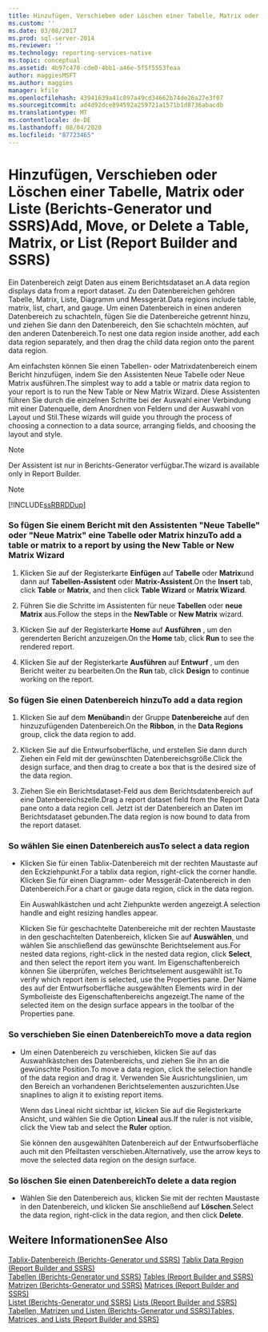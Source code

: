 ```yaml
---
title: Hinzufügen, Verschieben oder Löschen einer Tabelle, Matrix oder Liste (Berichts-Generator und SSRS) | Microsoft-Dokumentation
ms.custom: ''
ms.date: 03/08/2017
ms.prod: sql-server-2014
ms.reviewer: ''
ms.technology: reporting-services-native
ms.topic: conceptual
ms.assetid: 4b97c470-cde0-4bb1-a46e-5f5f5553feaa
author: maggiesMSFT
ms.author: maggies
manager: kfile
ms.openlocfilehash: 43941639a41c897a49cd34662b74de26a27e3f07
ms.sourcegitcommit: ad4d92dce894592a259721a1571b1d8736abacdb
ms.translationtype: MT
ms.contentlocale: de-DE
ms.lasthandoff: 08/04/2020
ms.locfileid: "87723465"
---
```

# <a name="add-move-or-delete-a-table-matrix-or-list-report-builder-and-ssrs"></a><span data-ttu-id="0d05c-102">Hinzufügen, Verschieben oder Löschen einer Tabelle, Matrix oder Liste (Berichts-Generator und SSRS)</span><span class="sxs-lookup"><span data-stu-id="0d05c-102">Add, Move, or Delete a Table, Matrix, or List (Report Builder and SSRS)</span></span>
  <span data-ttu-id="0d05c-103">Ein Datenbereich zeigt Daten aus einem Berichtsdataset an.</span><span class="sxs-lookup"><span data-stu-id="0d05c-103">A data region displays data from a report dataset.</span></span> <span data-ttu-id="0d05c-104">Zu den Datenbereichen gehören Tabelle, Matrix, Liste, Diagramm und Messgerät.</span><span class="sxs-lookup"><span data-stu-id="0d05c-104">Data regions include table, matrix, list, chart, and gauge.</span></span> <span data-ttu-id="0d05c-105">Um einen Datenbereich in einen anderen Datenbereich zu schachteln, fügen Sie die Datenbereiche getrennt hinzu, und ziehen Sie dann den Datenbereich, den Sie schachteln möchten, auf den anderen Datenbereich.</span><span class="sxs-lookup"><span data-stu-id="0d05c-105">To nest one data region inside another, add each data region separately, and then drag the child data region onto the parent data region.</span></span>  
  
 <span data-ttu-id="0d05c-106">Am einfachsten können Sie einen Tabellen- oder Matrixdatenbereich einem Bericht hinzufügen, indem Sie den Assistenten Neue Tabelle oder Neue Matrix ausführen.</span><span class="sxs-lookup"><span data-stu-id="0d05c-106">The simplest way to add a table or matrix data region to your report is to run the New Table or New Matrix Wizard.</span></span> <span data-ttu-id="0d05c-107">Diese Assistenten führen Sie durch die einzelnen Schritte bei der Auswahl einer Verbindung mit einer Datenquelle, dem Anordnen von Feldern und der Auswahl von Layout und Stil.</span><span class="sxs-lookup"><span data-stu-id="0d05c-107">These wizards will guide you through the process of choosing a connection to a data source, arranging fields, and choosing the layout and style.</span></span>  
  
> [!NOTE]  
>  <span data-ttu-id="0d05c-108">Der Assistent ist nur in Berichts-Generator verfügbar.</span><span class="sxs-lookup"><span data-stu-id="0d05c-108">The wizard is available only in Report Builder.</span></span>  
  
> [!NOTE]  
>  [!INCLUDE[ssRBRDDup](../../includes/ssrbrddup-md.md)]  
  
### <a name="to-add-a-table-or-matrix-to-a-report-by-using-the-new-table-or-new-matrix-wizard"></a><span data-ttu-id="0d05c-109">So fügen Sie einem Bericht mit den Assistenten "Neue Tabelle" oder "Neue Matrix" eine Tabelle oder Matrix hinzu</span><span class="sxs-lookup"><span data-stu-id="0d05c-109">To add a table or matrix to a report by using the New Table or New Matrix Wizard</span></span>  
  
1.  <span data-ttu-id="0d05c-110">Klicken Sie auf der Registerkarte **Einfügen** auf **Tabelle** oder **Matrix**und dann auf **Tabellen-Assistent** oder **Matrix-Assistent**.</span><span class="sxs-lookup"><span data-stu-id="0d05c-110">On the **Insert** tab, click **Table** or **Matrix**, and then click **Table Wizard** or **Matrix Wizard**.</span></span>  
  
2.  <span data-ttu-id="0d05c-111">Führen Sie die Schritte im Assistenten für neue **Tabellen** oder **neue Matrix** aus.</span><span class="sxs-lookup"><span data-stu-id="0d05c-111">Follow the steps in the **NewTable** or **New Matrix** wizard.</span></span>  
  
3.  <span data-ttu-id="0d05c-112">Klicken Sie auf der Registerkarte **Home** auf **Ausführen** , um den gerenderten Bericht anzuzeigen.</span><span class="sxs-lookup"><span data-stu-id="0d05c-112">On the **Home** tab, click **Run** to see the rendered report.</span></span>  
  
4.  <span data-ttu-id="0d05c-113">Klicken Sie auf der Registerkarte **Ausführen** auf **Entwurf** , um den Bericht weiter zu bearbeiten.</span><span class="sxs-lookup"><span data-stu-id="0d05c-113">On the **Run** tab, click **Design** to continue working on the report.</span></span>  
  
### <a name="to-add-a-data-region"></a><span data-ttu-id="0d05c-114">So fügen Sie einen Datenbereich hinzu</span><span class="sxs-lookup"><span data-stu-id="0d05c-114">To add a data region</span></span>  
  
1.  <span data-ttu-id="0d05c-115">Klicken Sie auf dem **Menüband**in der Gruppe **Datenbereiche** auf den hinzuzufügenden Datenbereich.</span><span class="sxs-lookup"><span data-stu-id="0d05c-115">On the **Ribbon**, in the **Data Regions** group, click the data region to add.</span></span>  
  
2.  <span data-ttu-id="0d05c-116">Klicken Sie auf die Entwurfsoberfläche, und erstellen Sie dann durch Ziehen ein Feld mit der gewünschten Datenbereichsgröße.</span><span class="sxs-lookup"><span data-stu-id="0d05c-116">Click the design surface, and then drag to create a box that is the desired size of the data region.</span></span>  
  
3.  <span data-ttu-id="0d05c-117">Ziehen Sie ein Berichtsdataset-Feld aus dem Berichtsdatenbereich auf eine Datenbereichszelle.</span><span class="sxs-lookup"><span data-stu-id="0d05c-117">Drag a report dataset field from the Report Data pane onto a data region cell.</span></span> <span data-ttu-id="0d05c-118">Jetzt ist der Datenbereich an Daten im Berichtsdataset gebunden.</span><span class="sxs-lookup"><span data-stu-id="0d05c-118">The data region is now bound to data from the report dataset.</span></span>  
  
### <a name="to-select-a-data-region"></a><span data-ttu-id="0d05c-119">So wählen Sie einen Datenbereich aus</span><span class="sxs-lookup"><span data-stu-id="0d05c-119">To select a data region</span></span>  
  
-   <span data-ttu-id="0d05c-120">Klicken Sie für einen Tablix-Datenbereich mit der rechten Maustaste auf den Eckziehpunkt.</span><span class="sxs-lookup"><span data-stu-id="0d05c-120">For a tablix data region, right-click the corner handle.</span></span> <span data-ttu-id="0d05c-121">Klicken Sie für einen Diagramm- oder Messgerät-Datenbereich in den Datenbereich.</span><span class="sxs-lookup"><span data-stu-id="0d05c-121">For a chart or gauge data region, click in the data region.</span></span>  
  
     <span data-ttu-id="0d05c-122">Ein Auswahlkästchen und acht Ziehpunkte werden angezeigt.</span><span class="sxs-lookup"><span data-stu-id="0d05c-122">A selection handle and eight resizing handles appear.</span></span>  
  
     <span data-ttu-id="0d05c-123">Klicken Sie für geschachtelte Datenbereiche mit der rechten Maustaste in den geschachtelten Datenbereich, klicken Sie auf **Auswählen**, und wählen Sie anschließend das gewünschte Berichtselement aus.</span><span class="sxs-lookup"><span data-stu-id="0d05c-123">For nested data regions, right-click in the nested data region, click **Select**, and then select the report item you want.</span></span> <span data-ttu-id="0d05c-124">Im Eigenschaftenbereich können Sie überprüfen, welches Berichtselement ausgewählt ist.</span><span class="sxs-lookup"><span data-stu-id="0d05c-124">To verify which report item is selected, use the Properties pane.</span></span> <span data-ttu-id="0d05c-125">Der Name des auf der Entwurfsoberfläche ausgewählten Elements wird in der Symbolleiste des Eigenschaftenbereichs angezeigt.</span><span class="sxs-lookup"><span data-stu-id="0d05c-125">The name of the selected item on the design surface appears in the toolbar of the Properties pane.</span></span>  
  
### <a name="to-move-a-data-region"></a><span data-ttu-id="0d05c-126">So verschieben Sie einen Datenbereich</span><span class="sxs-lookup"><span data-stu-id="0d05c-126">To move a data region</span></span>  
  
-   <span data-ttu-id="0d05c-127">Um einen Datenbereich zu verschieben, klicken Sie auf das Auswahlkästchen des Datenbereichs, und ziehen Sie ihn an die gewünschte Position.</span><span class="sxs-lookup"><span data-stu-id="0d05c-127">To move a data region, click the selection handle of the data region and drag it.</span></span> <span data-ttu-id="0d05c-128">Verwenden Sie Ausrichtungslinien, um den Bereich an vorhandenen Berichtselementen auszurichten.</span><span class="sxs-lookup"><span data-stu-id="0d05c-128">Use snaplines to align it to existing report items.</span></span>  
  
     <span data-ttu-id="0d05c-129">Wenn das Lineal nicht sichtbar ist, klicken Sie auf die Registerkarte Ansicht, und wählen Sie die Option **Lineal** aus.</span><span class="sxs-lookup"><span data-stu-id="0d05c-129">If the ruler is not visible, click the View tab and select the **Ruler** option.</span></span>  
  
     <span data-ttu-id="0d05c-130">Sie können den ausgewählten Datenbereich auf der Entwurfsoberfläche auch mit den Pfeiltasten verschieben.</span><span class="sxs-lookup"><span data-stu-id="0d05c-130">Alternatively, use the arrow keys to move the selected data region on the design surface.</span></span>  
  
### <a name="to-delete-a-data-region"></a><span data-ttu-id="0d05c-131">So löschen Sie einen Datenbereich</span><span class="sxs-lookup"><span data-stu-id="0d05c-131">To delete a data region</span></span>  
  
-   <span data-ttu-id="0d05c-132">Wählen Sie den Datenbereich aus, klicken Sie mit der rechten Maustaste in den Datenbereich, und klicken Sie anschließend auf **Löschen**.</span><span class="sxs-lookup"><span data-stu-id="0d05c-132">Select the data region, right-click in the data region, and then click **Delete**.</span></span>  
  
## <a name="see-also"></a><span data-ttu-id="0d05c-133">Weitere Informationen</span><span class="sxs-lookup"><span data-stu-id="0d05c-133">See Also</span></span>  
 <span data-ttu-id="0d05c-134">[Tablix-Datenbereich &#40;Berichts-Generator und SSRS&#41;](../tablix-data-region-report-builder-and-ssrs.md) </span><span class="sxs-lookup"><span data-stu-id="0d05c-134">[Tablix Data Region &#40;Report Builder and SSRS&#41;](../tablix-data-region-report-builder-and-ssrs.md) </span></span>  
 <span data-ttu-id="0d05c-135">[Tabellen &#40;Berichts-Generator und SSRS&#41;](tables-report-builder-and-ssrs.md) </span><span class="sxs-lookup"><span data-stu-id="0d05c-135">[Tables &#40;Report Builder  and SSRS&#41;](tables-report-builder-and-ssrs.md) </span></span>  
 <span data-ttu-id="0d05c-136">[Matrizen &#40;Berichts-Generator und SSRS&#41;](create-a-matrix-report-builder-and-ssrs.md) </span><span class="sxs-lookup"><span data-stu-id="0d05c-136">[Matrices &#40;Report Builder and SSRS&#41;](create-a-matrix-report-builder-and-ssrs.md) </span></span>  
 <span data-ttu-id="0d05c-137">[Listet &#40;Berichts-Generator und SSRS&#41;](create-invoices-and-forms-with-lists-report-builder-and-ssrs.md) </span><span class="sxs-lookup"><span data-stu-id="0d05c-137">[Lists &#40;Report Builder and SSRS&#41;](create-invoices-and-forms-with-lists-report-builder-and-ssrs.md) </span></span>  
 [<span data-ttu-id="0d05c-138">Tabellen, Matrizen und Listen &#40;Berichts-Generator und SSRS&#41;</span><span class="sxs-lookup"><span data-stu-id="0d05c-138">Tables, Matrices, and Lists &#40;Report Builder and SSRS&#41;</span></span>](tables-matrices-and-lists-report-builder-and-ssrs.md)  
  
  
